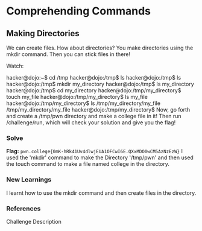 # Comprehending Commands

## Making Directories
We can create files. How about directories? You make directories using the mkdir command. Then you can stick files in there!

Watch:

hacker@dojo:~$ cd /tmp
hacker@dojo:/tmp$ ls
hacker@dojo:/tmp$ ls
hacker@dojo:/tmp$ mkdir my_directory
hacker@dojo:/tmp$ ls
my_directory
hacker@dojo:/tmp$ cd my_directory
hacker@dojo:/tmp/my_directory$ touch my_file
hacker@dojo:/tmp/my_directory$ ls
my_file
hacker@dojo:/tmp/my_directory$ ls /tmp/my_directory/my_file
/tmp/my_directory/my_file
hacker@dojo:/tmp/my_directory$
Now, go forth and create a /tmp/pwn directory and make a college file in it! Then run /challenge/run, which will check your solution and give you the flag!

### Solve
**Flag:** `pwn.college{0mK-hRk41Uv4dlwjEUA1OFCwI6E.QXxMDO0wCM5AzNzEzW}`
I used the 'mkdir' command to make the Directory '/tmp/pwn' and then used the touch command to make a file named college in the directory.

### New Learnings
I learnt how to use the mkdir command and then create files in the directory.

### References 
Challenge Description
